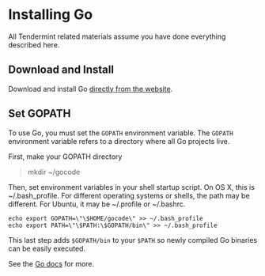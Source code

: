 # Installing Go

All Tendermint related materials assume you have done everything described here.

## Download and Install

Download and install Go [directly from the website](https://golang.org/doc/install).

## Set GOPATH

To use Go, you must set the `GOPATH` environment variable.
The `GOPATH` environment variable refers to a directory where all Go projects live.

First, make your GOPATH directory

> mkdir ~/gocode

Then, set environment variables in your shell startup script. On OS X, this is ~/.bash_profile. For different operating systems or shells, the path may be different. For Ubuntu, it may be ~/.profile or ~/.bashrc.

```
echo export GOPATH=\"\$HOME/gocode\" >> ~/.bash_profile
echo export PATH=\"\$PATH:\$GOPATH/bin\" >> ~/.bash_profile
```

This last step adds `$GOPATH/bin` to your `$PATH` so newly compiled Go binaries can be easily executed.

See the [Go docs](https://golang.org/doc/code.html#GOPATH) for more.
